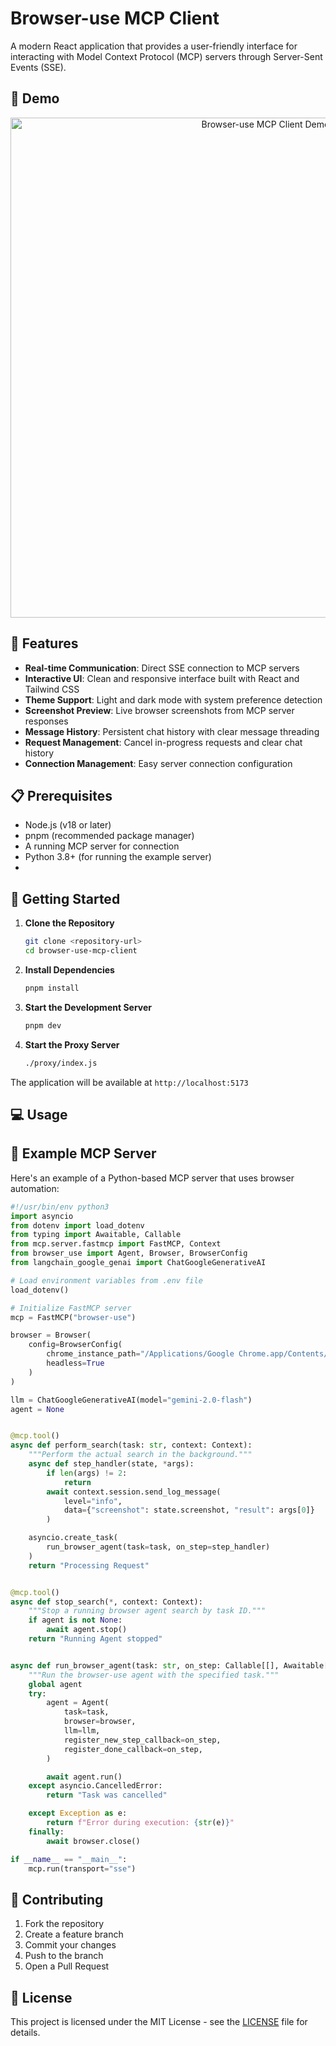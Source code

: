 # Browser-use MCP Client

A modern React application that provides a user-friendly interface for interacting with Model Context Protocol (MCP) servers through Server-Sent Events (SSE).

## 🎥 Demo

<div align="center">
  <img src="assets/demo.gif" alt="Browser-use MCP Client Demo" width="800"/>
</div>

## 🚀 Features

- **Real-time Communication**: Direct SSE connection to MCP servers
- **Interactive UI**: Clean and responsive interface built with React and Tailwind CSS
- **Theme Support**: Light and dark mode with system preference detection
- **Screenshot Preview**: Live browser screenshots from MCP server responses
- **Message History**: Persistent chat history with clear message threading
- **Request Management**: Cancel in-progress requests and clear chat history
- **Connection Management**: Easy server connection configuration

## 📋 Prerequisites

- Node.js (v18 or later)
- pnpm (recommended package manager)
- A running MCP server for connection
- Python 3.8+ (for running the example server)
-

## 🚀 Getting Started

1. **Clone the Repository**

   ```bash
   git clone <repository-url>
   cd browser-use-mcp-client
   ```

2. **Install Dependencies**

   ```bash
   pnpm install
   ```

3. **Start the Development Server**

   ```bash
   pnpm dev
   ```

4. **Start the Proxy Server**

   ```bash
   ./proxy/index.js
   ```

The application will be available at `http://localhost:5173`

## 💻 Usage

## 🤖 Example MCP Server

Here's an example of a Python-based MCP server that uses browser automation:

```python
#!/usr/bin/env python3
import asyncio
from dotenv import load_dotenv
from typing import Awaitable, Callable
from mcp.server.fastmcp import FastMCP, Context
from browser_use import Agent, Browser, BrowserConfig
from langchain_google_genai import ChatGoogleGenerativeAI

# Load environment variables from .env file
load_dotenv()

# Initialize FastMCP server
mcp = FastMCP("browser-use")

browser = Browser(
    config=BrowserConfig(
        chrome_instance_path="/Applications/Google Chrome.app/Contents/MacOS/Google Chrome --remote-debugging-port=9222",
        headless=True
    )
)

llm = ChatGoogleGenerativeAI(model="gemini-2.0-flash")
agent = None


@mcp.tool()
async def perform_search(task: str, context: Context):
    """Perform the actual search in the background."""
    async def step_handler(state, *args):
        if len(args) != 2:
            return
        await context.session.send_log_message(
            level="info",
            data={"screenshot": state.screenshot, "result": args[0]}
        )

    asyncio.create_task(
        run_browser_agent(task=task, on_step=step_handler)
    )
    return "Processing Request"


@mcp.tool()
async def stop_search(*, context: Context):
    """Stop a running browser agent search by task ID."""
    if agent is not None:
        await agent.stop()
    return "Running Agent stopped"


async def run_browser_agent(task: str, on_step: Callable[[], Awaitable[None]]):
    """Run the browser-use agent with the specified task."""
    global agent
    try:
        agent = Agent(
            task=task,
            browser=browser,
            llm=llm,
            register_new_step_callback=on_step,
            register_done_callback=on_step,
        )

        await agent.run()
    except asyncio.CancelledError:
        return "Task was cancelled"

    except Exception as e:
        return f"Error during execution: {str(e)}"
    finally:
        await browser.close()

if __name__ == "__main__":
    mcp.run(transport="sse")
```

## 🤝 Contributing

1. Fork the repository
2. Create a feature branch
3. Commit your changes
4. Push to the branch
5. Open a Pull Request

## 📄 License

This project is licensed under the MIT License - see the [LICENSE](LICENSE) file for details.
